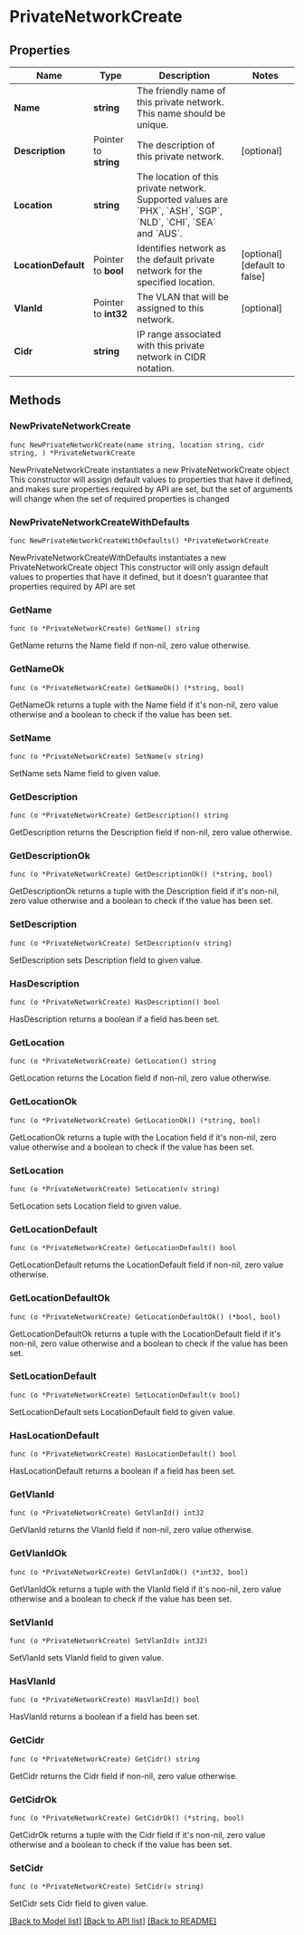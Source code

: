 # PrivateNetworkCreate

## Properties

Name | Type | Description | Notes
------------ | ------------- | ------------- | -------------
**Name** | **string** | The friendly name of this private network. This name should be unique. | 
**Description** | Pointer to **string** | The description of this private network. | [optional] 
**Location** | **string** | The location of this private network. Supported values are &#x60;PHX&#x60;, &#x60;ASH&#x60;, &#x60;SGP&#x60;, &#x60;NLD&#x60;, &#x60;CHI&#x60;, &#x60;SEA&#x60; and &#x60;AUS&#x60;. | 
**LocationDefault** | Pointer to **bool** | Identifies network as the default private network for the specified location. | [optional] [default to false]
**VlanId** | Pointer to **int32** | The VLAN that will be assigned to this network. | [optional] 
**Cidr** | **string** | IP range associated with this private network in CIDR notation. | 

## Methods

### NewPrivateNetworkCreate

`func NewPrivateNetworkCreate(name string, location string, cidr string, ) *PrivateNetworkCreate`

NewPrivateNetworkCreate instantiates a new PrivateNetworkCreate object
This constructor will assign default values to properties that have it defined,
and makes sure properties required by API are set, but the set of arguments
will change when the set of required properties is changed

### NewPrivateNetworkCreateWithDefaults

`func NewPrivateNetworkCreateWithDefaults() *PrivateNetworkCreate`

NewPrivateNetworkCreateWithDefaults instantiates a new PrivateNetworkCreate object
This constructor will only assign default values to properties that have it defined,
but it doesn't guarantee that properties required by API are set

### GetName

`func (o *PrivateNetworkCreate) GetName() string`

GetName returns the Name field if non-nil, zero value otherwise.

### GetNameOk

`func (o *PrivateNetworkCreate) GetNameOk() (*string, bool)`

GetNameOk returns a tuple with the Name field if it's non-nil, zero value otherwise
and a boolean to check if the value has been set.

### SetName

`func (o *PrivateNetworkCreate) SetName(v string)`

SetName sets Name field to given value.


### GetDescription

`func (o *PrivateNetworkCreate) GetDescription() string`

GetDescription returns the Description field if non-nil, zero value otherwise.

### GetDescriptionOk

`func (o *PrivateNetworkCreate) GetDescriptionOk() (*string, bool)`

GetDescriptionOk returns a tuple with the Description field if it's non-nil, zero value otherwise
and a boolean to check if the value has been set.

### SetDescription

`func (o *PrivateNetworkCreate) SetDescription(v string)`

SetDescription sets Description field to given value.

### HasDescription

`func (o *PrivateNetworkCreate) HasDescription() bool`

HasDescription returns a boolean if a field has been set.

### GetLocation

`func (o *PrivateNetworkCreate) GetLocation() string`

GetLocation returns the Location field if non-nil, zero value otherwise.

### GetLocationOk

`func (o *PrivateNetworkCreate) GetLocationOk() (*string, bool)`

GetLocationOk returns a tuple with the Location field if it's non-nil, zero value otherwise
and a boolean to check if the value has been set.

### SetLocation

`func (o *PrivateNetworkCreate) SetLocation(v string)`

SetLocation sets Location field to given value.


### GetLocationDefault

`func (o *PrivateNetworkCreate) GetLocationDefault() bool`

GetLocationDefault returns the LocationDefault field if non-nil, zero value otherwise.

### GetLocationDefaultOk

`func (o *PrivateNetworkCreate) GetLocationDefaultOk() (*bool, bool)`

GetLocationDefaultOk returns a tuple with the LocationDefault field if it's non-nil, zero value otherwise
and a boolean to check if the value has been set.

### SetLocationDefault

`func (o *PrivateNetworkCreate) SetLocationDefault(v bool)`

SetLocationDefault sets LocationDefault field to given value.

### HasLocationDefault

`func (o *PrivateNetworkCreate) HasLocationDefault() bool`

HasLocationDefault returns a boolean if a field has been set.

### GetVlanId

`func (o *PrivateNetworkCreate) GetVlanId() int32`

GetVlanId returns the VlanId field if non-nil, zero value otherwise.

### GetVlanIdOk

`func (o *PrivateNetworkCreate) GetVlanIdOk() (*int32, bool)`

GetVlanIdOk returns a tuple with the VlanId field if it's non-nil, zero value otherwise
and a boolean to check if the value has been set.

### SetVlanId

`func (o *PrivateNetworkCreate) SetVlanId(v int32)`

SetVlanId sets VlanId field to given value.

### HasVlanId

`func (o *PrivateNetworkCreate) HasVlanId() bool`

HasVlanId returns a boolean if a field has been set.

### GetCidr

`func (o *PrivateNetworkCreate) GetCidr() string`

GetCidr returns the Cidr field if non-nil, zero value otherwise.

### GetCidrOk

`func (o *PrivateNetworkCreate) GetCidrOk() (*string, bool)`

GetCidrOk returns a tuple with the Cidr field if it's non-nil, zero value otherwise
and a boolean to check if the value has been set.

### SetCidr

`func (o *PrivateNetworkCreate) SetCidr(v string)`

SetCidr sets Cidr field to given value.



[[Back to Model list]](../README.md#documentation-for-models) [[Back to API list]](../README.md#documentation-for-api-endpoints) [[Back to README]](../README.md)


